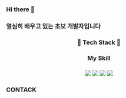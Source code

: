 ### Hi there 👋  


### 열심히 배우고 있는 초보 개발자입니다


### <div align="center"> 🌱 Tech Stack 🌱 </div>
### <div align="center">  My Skill </div>


### <div align="center"><img src="https://img.shields.io/badge/Java-007396?style=flat-square&logo=Java&logoColor=white"/></a> <img src="https://img.shields.io/badge/Python-3776AB?style=flat-square&logo=Python&logoColor=white"/></a> <img src="https://img.shields.io/badge/SpringBoot-6DB33F?style=flat-square&logo=Spring Boot&logoColor=white"/></a> <img src="https://img.shields.io/badge/MySQL-4479A1?style=flat-square&logo=MySQL&logoColor=white"/></a></div>  
  
  

   
### CONTACK




<!--
**developer-hyun/developer-hyun** is a ✨ _special_ ✨ repository because its `README.md` (this file) appears on your GitHub profile.

Here are some ideas to get you started:

- 🔭 I’m currently working on ...
- 🌱 I’m currently learning ...
- 👯 I’m looking to collaborate on ...
- 🤔 I’m looking for help with ...
- 💬 Ask me about ...
- 📫 How to reach me: ...
- 😄 Pronouns: ...
- ⚡ Fun fact: ...
-->
